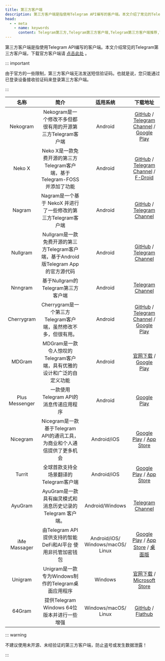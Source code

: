 ```yaml
---
title: 第三方客户端
description: 第三方客户端是指使用Telegram API编写的客户端。本文介绍了常见的Telegram第三方客户端，如Nekogram、Neko X、Nagram、MDGram、Nicegram、iMe Massager、Unigram、64Gram等。
head:
  - - meta
    - name: keywords
      content: Telegram第三方,Telegram第三方客户端,Telegram第三方客户端推荐,Telegram第三方客户端汇总,Telegram第三方客户端对比,TG第三方,TG第三方客户端,TG第三方客户端推荐,TG第三方客户端汇总,TG第三方客户端对比,电报第三方,电报第三方客户端,电报第三方客户端推荐,电报第三方客户端汇总,电报第三方客户端对比
---
```


第三方客户端是指使用Telegram API编写的客户端。本文介绍常见的Telegram第三方客户端，下载官方客户端请 [点击此处](https://telegram.org/apps) 。

::: important

由于官方的一些限制，第三方客户端无法发送短信验证码。也就是说，您只能通过已登录设备接收验证码来登录第三方客户端。

:::

|     名称     |                             简介                             |      适用系统       |                           下载地址                           |
| :----------: | :----------------------------------------------------------: | :-----------------: | :----------------------------------------------------------: |
|   Nekogram   |  Nekogram是一个修改不多但都很有用的开源第三方Telegram客户端  |       Android       | [GitHub](https://github.com/Nekogram/Nekogram/releases) / [Telegram Channel](https://t.me/NekogramAPKs) / [Google Play](https://play.google.com/store/apps/details?id=tw.nekomimi.nekogram) |
|    Neko X    | Neko X是一款免费开源的第三方Telegram客户端，基于Telegram-FOSS并添加了功能 |       Android       | [GitHub](https://github.com/NekoX-Dev/NekoX/releases) / [Telegram Channel](https://t.me/NekoXAPKs) / [F-Droid](https://f-droid.org/packages/nekox.messenger/) |
|    Nagram    | Nagram是一个基于 NekoX 并进行了一些修改的第三方Telegram客户端 [<Badge text="详情" vertical="middle" />](./nagram.html) |       Android       | [GitHub](https://github.com/NextAlone/Nagram/releases) / [Telegram Channel](https://t.me/nagram_channel) |
|   Nullgram   | Nullgram是一款免费开源的第三方Telegram客户端，基于Android版Telegram App的官方源代码 |       Android       | [GitHub](https://github.com/qwq233/Nullgram/releases/) / [Telegram Channel](https://t.me/NullgramClient) |
|   Nnngram    | 基于Nullgram的Telegram第三方客户端 |       Android       | [Telegram Channel](https://t.me/Nnngram) |
| Cherrygram | Cherrygram是一个第三方Telegram客户端，虽然修改不多，但很有用。 | Android | [GitHub](https://github.com/arsLan4k1390/Cherrygram/releases) / [Telegram Channel](https://t.me/Cherry_gram) / [Google Play](https://play.google.com/store/apps/details?id=uz.unnarsx.cherrygram) |
|    MDGram    | MDGram是一款令人惊叹的Telegram客户端，具有优雅的设计和广泛的自定义功能 |       Android       | [官网下载](https://mdgram.org/mdgram-download/) / [Google Play](https://play.google.com/store/apps/details?id=org.telegram.mdgram) |
| Plus Messenger | 一款使用Telegram API的消息传递应用程序 |       Android       | [Google Play](https://play.google.com/store/apps/details?id=org.telegram.plus)|
|   Nicegram   | Nicegram是一款基于Telegram API的通讯工具，为商业和个人通信提供了更多机会 |     Android/iOS     | [Google Play](https://play.google.com/store/apps/details?id=app.nicegram) / [App Store](https://apps.apple.com/us/app/nicegram-ai-chat-for-telegram/id1608870673) |
| Turrit | 全球首款支持全场景翻译的Telegram客户端 [<Badge text="详情" vertical="middle" />](./turrit.html) | Android/iOS | [Google Play](https://play.google.com/store/apps/details?id=org.telegram.group) / [App Store](https://apps.apple.com/us/app/turrit-messenger-for-telegram/id6471781238) |
| AyuGram | AyuGram是一款具有幽灵模式和消息历史记录的Telegram 客户端。 | Android/Windows | [Telegram Channel](https://t.me/AyuGramReleases) |
| iMe Massager | 由Telegram API提供支持的智能DeFi和AI平台 使用非托管加密钱包 |     Android/iOS/<br/>Windows/macOS/<br/>Linux     | [Google Play](https://play.google.com/store/apps/details?id=com.iMe.android) / [App Store](https://apps.apple.com/us/app/ime-messenger-crypto-wallet/id1450480822) / [桌面版](https://imem.app/desktop) |
|   Unigram    |      Unigram是一款专为Windows制作的Telegram桌面应用程序      |       Windows       | [官网下载](https://unigramdev.github.io/) / [Microsoft Store](https://apps.microsoft.com/detail/9N97ZCKPD60Q) |
|    64Gram    |         提供Telegram Windows 64位版本并进行一些增强          | Windows/macOS/<br/>Linux | [GitHub](https://github.com/TDesktop-x64/tdesktop/releases) / [Flathub](https://flathub.org/apps/io.github.tdesktop_x64.TDesktop) |

::: warning

不建议使用未开源、未经验证的第三方客户端，防止盗号或发生数据泄露！

:::
